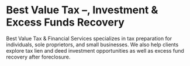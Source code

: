 # Best Value Tax –, Investment & Excess Funds Recovery
Best Value Tax &amp; Financial Services specializes in tax preparation for individuals, sole proprietors, and small businesses. We also help clients explore tax lien and deed investment opportunities as well as excess fund recovery after foreclosure.
